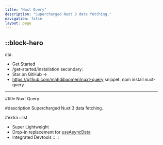 ```yaml
---
title: "Nuxt Query"
description: "Supercharged Nuxt 3 data fetching."
navigation: false
layout: page
---
```


::block-hero
---
cta:
  - Get Started
  - /get-started/installation
secondary:
  - Star on GitHub ->
  - https://github.com/mahdiboomeri/nuxt-query
snippet: npm install nuxt-query
---

#title
Nuxt Query

#description
Supercharged Nuxt 3 data fetching. 

#extra
  ::list
  - Super Lightweight 
  - Drop-in replacement for [useAsyncData](https://nuxt.com/docs/api/composables/use-async-data)
  - Integrated Devtools
  ::
::
